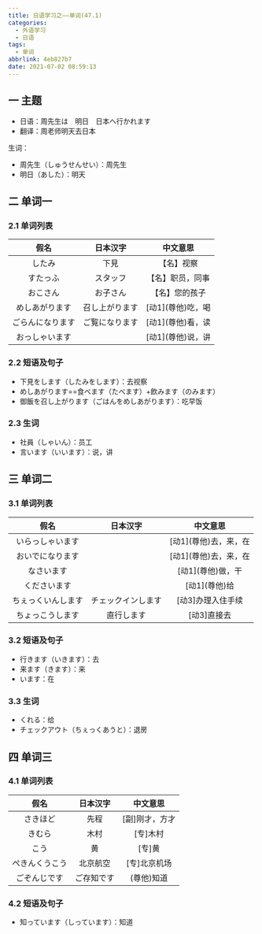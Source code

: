 ```yaml
---
title: 日语学习之——单词(47.1)
categories:
  - 外语学习
  - 日语
tags:
  - 单词
abbrlink: 4eb827b7
date: 2021-07-02 08:59:13
---
```

## 一 主题

* 日语：周先生は　明日　日本へ行かれます
* 翻译：周老师明天去日本

<!--more-->

生词：

* 周先生（しゅうせんせい）：周先生
* 明日（あした）：明天

## 二 单词一

### 2.1 单词列表

|       假名       |    日本汉字    |      中文意思      |
| :--------------: | :------------: | :----------------: |
|      したみ      |      下見      |     【名】视察     |
|     すたっふ     |    スタッフ    |  【名】职员，同事  |
|     おこさん     |    お子さん    |   【名】您的孩子   |
|  めしあがります  | 召し上がります | [动1]\(尊他)吃，喝 |
| ごらんになります | ご覧になります | [动1]\(尊他)看，读 |
|  おっしゃいます  |                | [动1]\(尊他)说，讲 |

### 2.2 短语及句子

* 下見をします（したみをします）：去视察
* めしあがります==食べます（たべます）+飲みます（のみます）
* 御飯を召し上がります（ごはんをめしあがります）：吃早饭

### 2.3 生词

* 社員（しゃいん）：员工
* 言います（いいます）：说，讲

## 三 单词二

### 3.1 单词列表

|        假名        |      日本汉字      |        中文意思        |
| :----------------: | :----------------: | :--------------------: |
|  いらっしゃいます  |                    | [动1]\(尊他)去，来，在 |
|  おいでになります  |                    | [动1]\(尊他)去，来，在 |
|     なさいます     |                    |   [动1]\(尊他)做，干   |
|    くださいます    |                    |     [动1]\(尊他)给     |
| ちぇっくいんします | チェックインします |   [动3]办理入住手续    |
|  ちょっこうします  |     直行します     |      [动3]直接去       |

### 3.2 短语及句子
* 行きます（いきます）：去
* 来ます（きます）：来
* います：在

### 3.3 生词
* くれる：给
* チェックアウト（ちぇっくあうと）：退房

## 四 单词三

### 4.1 单词列表

|      假名      |  日本汉字  |    中文意思    |
| :------------: | :--------: | :------------: |
|    さきほど    |    先程    | [副]刚才，方才 |
|     きむら     |    木村    |    [专]木村    |
|      こう      |     黄     |     [专]黄     |
| ぺきんくうこう |  北京航空  |  [专]北京机场  |
|  ごぞんじです  | ご存知です |  \(尊他)知道   |

### 4.2 短语及句子

* 知っています（しっています）：知道

